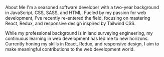 About Me
I'm a seasoned software developer with a two-year background in JavaScript, CSS, SASS, and HTML. Fueled by my passion for web development, I've recently re-entered the field, focusing on mastering React, Redux, and responsive design inspired by Tailwind CSS.

While my professional background is in land surveying engineering, my continuous learning in web development has led me to new horizons. Currently honing my skills in React, Redux, and responsive design, I aim to make meaningful contributions to the web development world.

